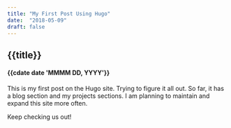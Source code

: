 ```yaml
---
title: "My First Post Using Hugo"
date:  "2018-05-09"
draft: false
---
```


## {{title}}
#### {{cdate date 'MMMM DD, YYYY'}}

This is my first post on the Hugo site. Trying to figure it all out. So far, it has a blog section and my projects sections. I am planning to maintain and expand this site more often. 

Keep checking us out!


